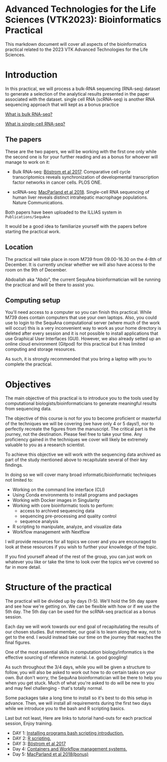 # Advanced Technologies for the Life Sciences (VTK2023): Bioinformatics Practical
This markdown document will cover all aspects of the bioinformatics
practical related to the 2023 VTK Advanced Technologies for the Life Sciences.

# Introduction
In this practical, we will process a bulk-RNA sequencing (RNA-seq) dataset
to generate a selection of the analytical results presented in the paper associated with the dataset. single cell RNA (scRNA-seq) is another RNA sequencing approach that will kept as a bonus practice

[What is bulk RNA-seq?](https://www.scdiscoveries.com/support/what-is-bulk-rna-sequencing/)

[What is single-cell RNA-seq?](https://en.wikipedia.org/wiki/Single-cell_transcriptomics)

## The papers
These are the two papers, we will be working with the first one only while the second one is for your further reading and as a bonus for whoever will manage to work on it:

- Bulk RNA-seq: [Böstrom et al 2017](https://journals.plos.org/plosone/article?id=10.1371/journal.pone.0188772). Comparative cell cycle
transcriptomics reveals synchronization of developmental
transcription factor networks in cancer cells. PLOS ONE.

- scRNA-seq: [MacParland et al 2018](https://www.nature.com/articles/s41467-018-06318-7). Single-cell RNA sequencing of human liver reveals distinct intrahepatic macrophage populations. Nature Communications.

Both papers have been uploaded to the ILLIAS system in `Publications/SequAna`

It would be a good idea to familiarize yourself with the papers before starting the practical work.

## Location
The practical will take place in room M739 from 09.00-16.30 on the 4-8th of December. It is currently unclear whether we will also have access to the room on the 9th of December.

Abdoallah aka "Abdo", the current SequAna bioinformatician will be running the practical and will be there to assist you.

## Computing setup
You'll need access to a computer so you can finish this practical. While M739 does contain computers that use your own laptops. Also, you could use to login to the
SequAna computational server (where much of the work will occur) this is a very inconvenient way to work as your home directory is
deleted after every session and it is not possible to install applications that use Graphical User Interfaces (GUI). However, we also already setted up an online cloud environment (Gitpod) for this practical but it has limited computing and storage resources.

As such, it is strongly recommended that you bring a laptop with
you to complete the practical. 

# Objectives

The main objective of this practical is to introduce you to the tools used by computational biologists/bioinformaticians to generate meaningful results from sequencing data.

The objective of this course is not for you to become proficient or masterful of the techniques we will be covering (we have only 4 or 5 days!), nor to perfectly recreate the figures from the manuscript. The critical part is the journey, not the destination. Please feel free to take your time. Any proficiency gained in the techniques we cover 
will likely be extremely valuable to you as a research scientist.

To achieve this objective we will work with the sequencing data archived as part of the study mentioned above to recapitulate several of their key findings.

In doing so we will cover many broad informatic/bioinformatic techniques not limited to:

- Working on the command line interface (CLI)
- Using Conda environments to install programs and packages
- Working with Docker images in Singularity
- Working with core bioinformatic tools to perform:
    - access to archived sequencing data
    - sequencing pre-processing and quality control
    - sequence analysis
- R scripting to manipulate, analyze, and visualize data
- Workflow management with Nextflow

I will provide resources for all topics we cover and you are encouraged to look at these
resources if you wish to further your knowledge of the topic.

If you find yourself ahead of the rest of the group, you can just work on whatever you like or take the time to look over the topics we've covered so far in more detail.

# Structure of the practical
The practical will be divided up by days (1-5). We'll hold the 5th day spare and see how we're getting on. We can be flexible with how or if we use the 5th day. The 5th day can be used for the scRNA-seq practical as a bonus session.

Each day we will work towards our end goal of recapitulating the results of our chosen studies. But remember, our goal is to learn along the way, not to get to the end. I would instead take our time on the journey that reaches the final figures.

One of the most essential skills in computation biology/informatics is the effective
sourcing of reference material. I.e. good googling!

As such throughout the 3/4 days, while you will be given a structure to follow,
you will also be asked to work out how to do certain tasks on your own.
But don't worry, the SequAna bioinformatician will be there to help you when you get stuck. Much of what you're asked to do will be new to you and may feel challenging - that's totally normal.

Some packages take a long time to install so it's best to do this setup in advance. Then, we will install all requirements during the first two days while we introduce you to the bash and R scripting basics. 

Last but not least, Here are links to tutorial hand-outs for each practical session, Enjoy training.


- DAY 1: [Installing programs bash scripting introduction.](https://github.com/SequAna-Ukon/VTK2023/wiki/DAY-1:-Installing-programs-bash-scripting-introduction)
- DAY 2: [R scripting.](https://github.com/SequAna-Ukon/VTK2023/wiki/Day-2:-R-scripting)
- DAY 3: [Böstrom et al 2017](https://github.com/SequAna-Ukon/VTK2023/wiki/DAY-3:-B%C3%B6strom-et-al-2017)
- Day 4: [Containers and Workflow management systems.](https://github.com/SequAna-Ukon/VTK2023/wiki/Day-4:-Containers-and-Workflow-management-systems)
- Day 5: [MacParland et al 2018(bonus)](https://github.com/SequAna-Ukon/VTK2023/wiki/Day-5:-MacParland-et-al-2018)
